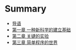 # Summary

* [导语](README.md)
* [第一章 一种新科学的建立基础](chapter1.md)
* [第二章 关键的实验](chapter2.md)
* [第三章 简单程序的世界](chapter3.md)

